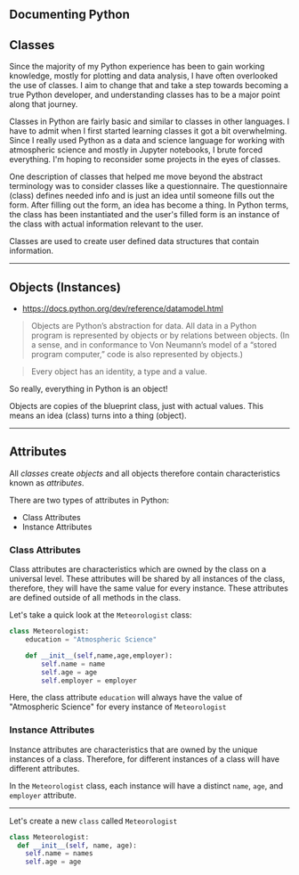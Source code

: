 Documenting Python
---

## Classes

Since the majority of my Python experience has been to gain working knowledge, mostly for plotting and data analysis, I have often overlooked the use of classes. I aim to change that and take a step towards becoming a true Python developer, and understanding classes has to be a major point along that journey.

Classes in Python are fairly basic and similar to classes in other languages. I have to admit when I first started learning classes it got a bit overwhelming. Since I really used Python as a data and science language for working with atmospheric science and mostly in Jupyter notebooks, I brute forced everything. I'm hoping to reconsider some projects in the eyes of classes.

One description of classes that helped me move beyond the abstract terminology was to consider classes like a questionnaire. The questionnaire (class) defines needed info and is just an idea until someone fills out the form. After filling out the form, an idea has become a thing. In Python terms, the class has been instantiated and the user's filled form is an instance of the class with actual information relevant to the user.

Classes are used to create user defined data structures that contain information.

---

## Objects (Instances)

* https://docs.python.org/dev/reference/datamodel.html
> Objects are Python’s abstraction for data. All data in a Python program is represented by objects or by relations between objects. (In a sense, and in conformance to Von Neumann’s model of a “stored program computer,” code is also represented by objects.)

> Every object has an identity, a type and a value.

So really, everything in Python is an object!

Objects are copies of the blueprint class, just with actual values. This means an idea (class) turns into a thing (object).

---

## Attributes

All <em>classes</em> create <em>objects</em> and all objects therefore contain characteristics known as <em>attributes</em>.

There are two types of attributes in Python:

  - Class Attributes
  - Instance Attributes

### Class Attributes

Class attributes are characteristics which are owned by the class on a universal level. These attributes will be shared by all instances of the class, therefore, they will have the same value for every instance. These attributes are defined outside of all methods in the class.

Let's take a quick look at the ```Meteorologist``` class:

~~~Python
class Meteorologist:
    education = "Atmospheric Science"

    def __init__(self,name,age,employer):
        self.name = name
        self.age = age
        self.employer = employer
~~~

Here, the class attribute ```education``` will always have the value of "Atmospheric Science" for every instance of ```Meteorologist```

### Instance Attributes

Instance attributes are characteristics that are owned by the unique instances of a class. Therefore, for different instances of a class will have different attributes.

In the ```Meteorologist``` class, each instance will have a distinct ```name```, ```age```, and ```employer``` attribute.

---

Let's create a new ```class``` called ```Meteorologist```

~~~Python
class Meteorologist:
  def __init__(self, name, age):
    self.name = names
    self.age = age
~~~
